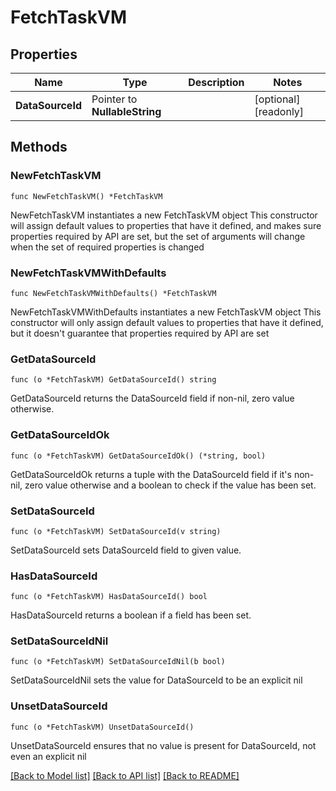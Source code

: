 # FetchTaskVM

## Properties

Name | Type | Description | Notes
------------ | ------------- | ------------- | -------------
**DataSourceId** | Pointer to **NullableString** |  | [optional] [readonly] 

## Methods

### NewFetchTaskVM

`func NewFetchTaskVM() *FetchTaskVM`

NewFetchTaskVM instantiates a new FetchTaskVM object
This constructor will assign default values to properties that have it defined,
and makes sure properties required by API are set, but the set of arguments
will change when the set of required properties is changed

### NewFetchTaskVMWithDefaults

`func NewFetchTaskVMWithDefaults() *FetchTaskVM`

NewFetchTaskVMWithDefaults instantiates a new FetchTaskVM object
This constructor will only assign default values to properties that have it defined,
but it doesn't guarantee that properties required by API are set

### GetDataSourceId

`func (o *FetchTaskVM) GetDataSourceId() string`

GetDataSourceId returns the DataSourceId field if non-nil, zero value otherwise.

### GetDataSourceIdOk

`func (o *FetchTaskVM) GetDataSourceIdOk() (*string, bool)`

GetDataSourceIdOk returns a tuple with the DataSourceId field if it's non-nil, zero value otherwise
and a boolean to check if the value has been set.

### SetDataSourceId

`func (o *FetchTaskVM) SetDataSourceId(v string)`

SetDataSourceId sets DataSourceId field to given value.

### HasDataSourceId

`func (o *FetchTaskVM) HasDataSourceId() bool`

HasDataSourceId returns a boolean if a field has been set.

### SetDataSourceIdNil

`func (o *FetchTaskVM) SetDataSourceIdNil(b bool)`

 SetDataSourceIdNil sets the value for DataSourceId to be an explicit nil

### UnsetDataSourceId
`func (o *FetchTaskVM) UnsetDataSourceId()`

UnsetDataSourceId ensures that no value is present for DataSourceId, not even an explicit nil

[[Back to Model list]](../README.md#documentation-for-models) [[Back to API list]](../README.md#documentation-for-api-endpoints) [[Back to README]](../README.md)


